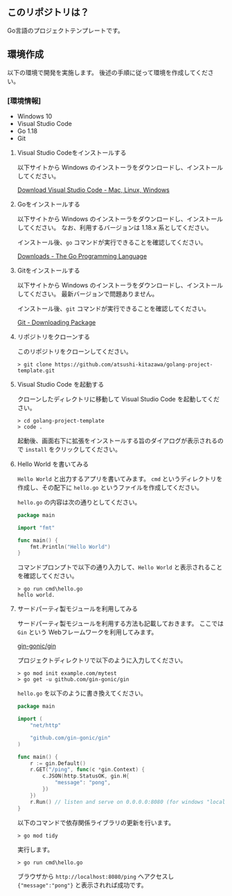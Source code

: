 ## このリポジトリは？

Go言語のプロジェクトテンプレートです。

## 環境作成

以下の環境で開発を実施します。
後述の手順に従って環境を作成してください。

### [環境情報]
* Windows 10
* Visual Studio Code
* Go 1.18
* Git 

1. Visual Studio Codeをインストールする

    以下サイトから Windows のインストーラをダウンロードし、インストールしてください。

    [Download Visual Studio Code - Mac, Linux, Windows](https://code.visualstudio.com/download)

2. Goをインストールする

    以下サイトから Windows のインストーラをダウンロードし、インストールしてください。
    なお、利用するバージョンは 1.18.x 系としてください。

    インストール後、`go` コマンドが実行できることを確認してください。

    [Downloads - The Go Programming Language](https://go.dev/dl/)

3. Gitをインストールする
   
    以下サイトから Windows のインストーラをダウンロードし、インストールしてください。
    最新バージョンで問題ありません。
    
    インストール後、`git` コマンドが実行できることを確認してください。

    [Git - Downloading Package](https://git-scm.com/download/win)

4. リポジトリをクローンする

    このリポジトリをクローンしてください。
    ```
    > git clone https://github.com/atsushi-kitazawa/golang-project-template.git
    ```

5. Visual Studio Code を起動する

    クローンしたディレクトリに移動して Visual Studio Code を起動してください。
    ```
    > cd golang-project-template
    > code .
    ```

    起動後、画面右下に拡張をインストールする旨のダイアログが表示されるので `install` をクリックしてください。

6. Hello World を書いてみる

    `Hello World` と出力するアプリを書いてみます。
    `cmd` というディレクトリを作成し、その配下に `hello.go` というファイルを作成してください。

    `hello.go` の内容は次の通りとしてください。
    ```go
    package main

    import "fmt"

    func main() {
	    fmt.Println("Hello World")
    }
    ```

    コマンドプロンプトで以下の通り入力して、`Hello World` と表示されることを確認してください。
    ```
    > go run cmd\hello.go
    hello world.
    ```

7. サードパーティ製モジュールを利用してみる

    サードパーティ製モジュールを利用する方法も記載しておきます。
    ここでは `Gin` という Webフレームワークを利用してみます。

    [gin-gonic/gin](https://github.com/gin-gonic/gin)

    プロジェクトディレクトリで以下のように入力してください。
    ```
    > go mod init example.com/mytest
    > go get -u github.com/gin-gonic/gin
    ```

    `hello.go` を以下のように書き換えてください。

    ```go
    package main

    import (
	    "net/http"

	    "github.com/gin-gonic/gin"
    )

    func main() {
	    r := gin.Default()
	    r.GET("/ping", func(c *gin.Context) {
		    c.JSON(http.StatusOK, gin.H{
			    "message": "pong",
		    })
	    })
	    r.Run() // listen and serve on 0.0.0.0:8080 (for windows "localhost:8080")
    }
    ```

    以下のコマンドで依存関係ライブラリの更新を行います。
    ```
    > go mod tidy
    ```

    実行します。
    ```
    > go run cmd\hello.go
    ```

    ブラウザから `http://localhost:8080/ping` へアクセスし `{"message":"pong"}` と表示されれば成功です。
